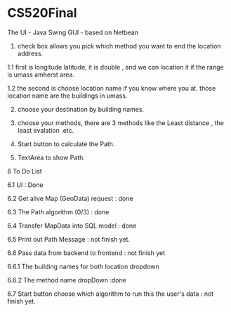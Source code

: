 # CS520Final

The UI - Java Swing GUI - based on Netbean

1. check box allows you pick which method you want to end the location address.

1.1 first is longitude latitude, it is double , and we can location it if the range is umass amherst area.

1.2 the second is choose location name if you know where you at. those location name are the buildings in umass.

2. choose your destination by building names.

3. choose your methods, there are 3 methods like the Least distance , the least evalation .etc.

4. Start button to calculate the Path.

5. TextArea to show Path.


6 To Do List

6.1 UI : Done

6.2 Get alive Map (GeoData) request : done

6.3 The Path algorithm (0/3) : done

6.4 Transfer MapData into SQL model : done

6.5 Print out Path Message : not finish yet.

6.6 Pass data from backend to frontend : not finish yet

6.6.1 The building names for both location dropdown

6.6.2 The method name dropDown :done

6.7 Start button choose which algorithm to run this the user's data : not finish yet.
